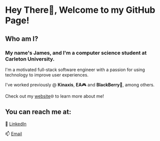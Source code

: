 # Hey There👋, Welcome to my GitHub Page!

## Who am I?

### My name's James, and I'm a computer science student at Carleton University.

I'm a motivated full-stack software engineer with a passion for using technology to improve user experiences.

I've worked previously @ **Kinaxis**, **EA**🎮 and **BlackBerry**🍇, among others.

Check out my [website](https://james-chen.me/)🌐 to learn more about me!

## You can reach me at:

🏢 [LinkedIn](https://www.linkedin.com/in/james23chen/)

📫 [Email](mailto:james.chen5@carleton.ca)

<!---[![James' GitHub stats](https://github-readme-stats.vercel.app/api?username=j769chen&show_icons=true&theme=tokyonight)](https://github.com/anuraghazra/github-readme-stats)--->
<!---
j769chen/j769chen is a ✨ special ✨ repository because its `README.md` (this file) appears on your GitHub profile.
You can click the Preview link to take a look at your changes.
--->
